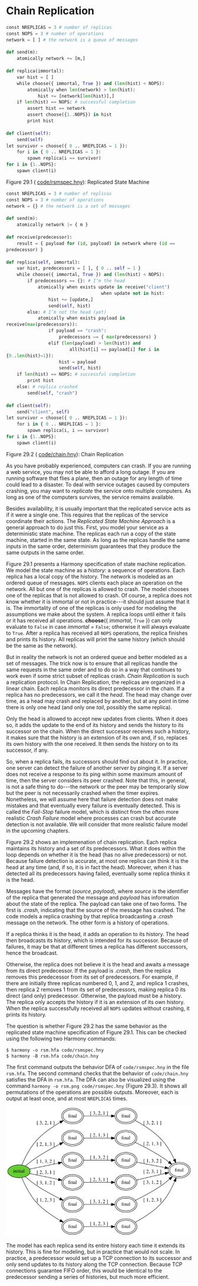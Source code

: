
# Chain Replication 


```python
const NREPLICAS = 3 # number of replicas
const NOPS = 3 # number of operations
network = [ ] # the network is a queue of messages

def send(m):
    atomically network += [m,]

def replica(immortal):
    var hist = [ ]
    while choose({ immortal, True }) and (len(hist) < NOPS):
        atomically when len(network) > len(hist):
            hist += [network[len(hist)],]
    if len(hist) == NOPS: # successful completion
        assert hist == network
        assert choose({1..NOPS}) in hist
        print hist

def client(self):
    send(self)
let survivor = choose({ 0 .. NREPLICAS – 1 }):
    for i in { 0 .. NREPLICAS – 1 }:
        spawn replica(i == survivor)
for i in {1..NOPS}:
    spawn client(i)
```

<figcaption>Figure 29.1 (
<a href=https://harmony.cs.cornell.edu/code/rsmspec.hny>code/rsmspec.hny</a>): 
Replicated State Machine </figcaption>


```python
const NREPLICAS = 3 # number of replicas
const NOPS = 3 # number of operations
network = {} # the network is a set of messages

def send(m):
    atomically network |= { m }

def receive(predecessor):
    result = { payload for (id, payload) in network where (id ==
predecessor) }

def replica(self, immortal):
    var hist, predecessors = [ ], { 0 .. self – 1 }
    while choose({ immortal, True }) and (len(hist) < NOPS):
        if predecessors == {}: # I’m the head
            atomically when exists update in receive("client")
                                    when update not in hist:
                hist += [update,]
                send(self, hist)
        else: # I’m not the head (yet)
            atomically when exists payload in
receive(max(predecessors)):
                if payload == "crash":
                    predecessors –= { max(predecessors) }
                elif (len(payload) > len(hist)) and
                        all(hist[i] == payload[i] for i in
{0..len(hist)–1}):
                    hist = payload
                    send(self, hist)
    if len(hist) == NOPS: # successful completion
        print hist
    else: # replica crashed
        send(self, "crash")

def client(self):
    send("client", self)
let survivor = choose({ 0 .. NREPLICAS – 1 }):
    for i in { 0 .. NREPLICAS – 1 }:
        spawn replica(i, i == survivor)
for i in {1..NOPS}:
    spawn client(i)
```

<figcaption>Figure 29.2 (
<a href=https://harmony.cs.cornell.edu/code/chain.hny>code/chain.hny</a>): 
Chain Replication </figcaption>

As you have probably experienced, computers can crash. If you are
running a web service, you may not be able to afford a long outage. If
you are running software that flies a plane, then an outage for any
length of time could lead to a disaster. To deal with service outages
caused by computers crashing, you may want to *replicate* the service
onto multiple computers. As long as one of the computers survives, the
service remains available.

Besides availability, it is usually important that the replicated
service acts as if it were a single one. This requires that the replicas
of the service coordinate their actions. The *Replicated State Machine
Approach* is a general approach to do just this. First,
you model your service as a deterministic state machine. The replicas
each run a copy of the state machine, started in the same state. As long
as the replicas handle the same inputs in the same order, determinism
guarantees that they produce the same outputs in the same order.

Figure 29.1 presents a Harmony specification of state machine
replication. We model the state machine as a *history*: a sequence of
operations. Each replica has a local copy of the history. The network is
modeled as an ordered queue of messages. `NOPS` clients each place an
operation on the network. All but one of the replicas is allowed to
crash. The model chooses one of the replicas that is not allowed to
crash. Of course, a replica does not know whether it is immortal or not
in practice---it should just assume that it is. The immortality of one
of the replicas is only used for modeling the assumptions we make about
the system. A replica loops until either it fails or it has received all
operations. **choose**({ *immortal*, `True` }) can only evaluate to
`False` in case *immortal* = `False`; otherwise it will always evaluate
to `True`. After a replica has received all `NOPS` operations, the
replica finishes and prints its history. All replicas will print the
same history (which should be the same as the network).

But in reality the network is not an ordered queue and better modeled as
a set of messages. The trick now is to ensure that all replicas handle
the same requests in the same order and to do so in a way that continues
to work even if some strict subset of replicas crash. *Chain
Replication* is such a replication protocol. In Chain
Replication, the replicas are organized in a linear chain. Each replica
monitors its direct predecessor in the chain. If a replica has no
predecessors, we call it the *head*. The head may change over time, as a
head may crash and replaced by another, but at any point in time there
is only one head (and only one *tail*, possibly the same replica).

Only the head is allowed to accept new updates from clients. When it
does so, it adds the update to the end of its history and sends the
history to its successor on the chain. When the direct successor
receives such a history, it makes sure that the history is an extension
of its own and, if so, replaces its own history with the one received.
It then sends the history on to its successor, if any.

So, when a replica fails, its successors should find out about it. In
practice, one server can detect the failure of another server by pinging
it. If a server does not receive a response to its ping within some
maximum amount of time, then the server considers its peer crashed. Note
that this, in general, is not a safe thing to do---the network or the
peer may be temporarily slow but the peer is not necessarily crashed
when the timer expires. Nonetheless, we will assume here that failure
detection does not make mistakes and that eventually every failure is
eventually detected. This is called the *Fail-Stop* failure
model, which is distinct from the often more realistic *Crash
Failure* model where processes can crash but accurate detection is not
available. We will consider that more realistic failure model in the
upcoming chapters.

Figure 29.2 shows an implemenation of chain replication. Each replica
maintains its history and a set of its predecessors. What it does within
the loop depends on whether it is the head (has no alive predecessors)
or not. Because failure detection is accurate, at most one replica can
think it is the head at any time (and, if so, it is in fact the head).
Moreover, when it has detected all its predecessors having failed,
eventually some replica thinks it is the head.

Messages have the format $(\mathit{source}, \mathit{payload})$, where
*source* is the identifier of the replica that generated the message and
*payload* has information about the state of the replica. The payload
can take one of two forms. The first is .*crash*, indicating that the
source of the message has crashed. The code models a replica crashing by
that replica broadcasting a .*crash* message on the network. The other
form is a history of operations.

If a replica thinks it is the head, it adds an operation to its history.
The head then broadcasts its history, which is intended for its
successor. Because of failures, it may be that at different times a
replica has different successors, hence the broadcast.

Otherwise, the replica does not believe it is the head and awaits a
message from its direct predecessor. If the payload is .*crash*, then
the replica removes this predecessor from its set of predecessors. For
example, if there are initially three replicas numbered 0, 1, and 2, and
replica 1 crashes, then replica 2 removes 1 from its set of
predecessors, making replica 0 its direct (and only) predecessor.
Otherwise, the payload must be a history. The replica only accepts the
history if it is an extension of its own history. When the replica
successfully received all `NOPS` updates without crashing, it prints its
history.

The question is whether Figure 29.2 has the same behavior as the
replicated state machine specification of Figure 29.1. This can be
checked using the following two Harmony commands:

    $ harmony -o rsm.hfa code/rsmspec.hny
    $ harmony -B rsm.hfa code/chain.hny

The first command outputs the behavior DFA of `code/rsmspec.hny` in the
file `rsm.hfa`. The second command checks that the behavior of
`code/chain.hny` satisfies the DFA in `rsm.hfa`. The DFA can also be
visualized using the command `harmony -o rsm.png code/rsmspec.hny`
(Figure 29.3). It shows all permutations of the operations are
possible outputs. Moreover, each is output at least once, and at most
`NREPLICAS` times.

![](figures/rsmspec.png)



The model has each replica send its entire history each time it extends
its history. This is fine for modeling, but in practice that would not
scale. In practice, a predecessor would set up a TCP connection to its
successor and only send updates to its history along the TCP connection.
Because TCP connections guarantee FIFO order, this would be identical to
the predecessor sending a series of histories, but much more efficient.
